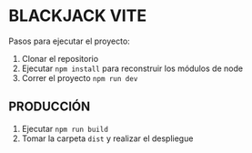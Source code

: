 # BLACKJACK VITE

Pasos para ejecutar el proyecto:

1. Clonar el repositorio
2. Ejecutar ```npm install``` para reconstruir los módulos de node
3. Correr el proyecto ```npm run dev```

## PRODUCCIÓN

1. Ejecutar ```npm run build```
2. Tomar la carpeta ```dist``` y realizar el despliegue